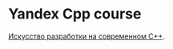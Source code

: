 # Yandex Cpp course

[Искусство разработки на современном C++](https://www.coursera.org/specializations/c-plus-plus-modern-development).
